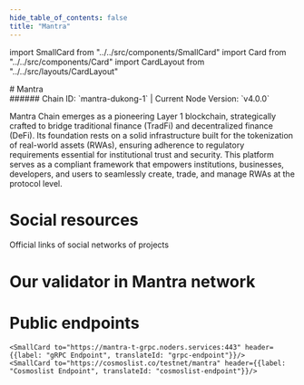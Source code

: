 ```yaml
---
hide_table_of_contents: false
title: "Mantra"
---
```


import SmallCard from "../../src/components/SmallCard"
import Card from "../../src/components/Card"
import CardLayout from "../../src/layouts/CardLayout"

<div class="h1-with-icon icon-mantra">
# Mantra
</div>
###### Chain ID: `mantra-dukong-1` | Current Node Version: `v4.0.0`


Mantra Chain emerges as a pioneering Layer 1 blockchain, strategically crafted to bridge traditional finance (TradFi) and decentralized finance (DeFi). Its foundation rests on a solid infrastructure built for the tokenization of real-world assets (RWAs), ensuring adherence to regulatory requirements essential for institutional trust and security. This platform serves as a compliant framework that empowers institutions, businesses, developers, and users to seamlessly create, trade, and manage RWAs at the protocol level.

# Social resources
Official links of social networks of projects

<CardLayout autoFitEnabled={false}>
    <SmallCard to="https://www.mantrachain.io/" header={{label: "Website", translateId: "social-telegram"}} iconPath="img/website-icon.svg"/>
    <SmallCard to="https://github.com/MANTRA-Finance/public" header={{label: "GitHub", translateId: "social-telegram"}} iconPath="img/github-icon.svg"/>
    <SmallCard to="https://discord.gg/gfks4TwAJV" header={{label: "Discord", translateId: "social-telegram"}} iconPath="img/discord-icon.svg"/>
    <SmallCard to="https://twitter.com/MANTRA_Chain" header={{label: "X", translateId: "social-telegram"}} iconPath="img/x-icon.svg"/>
    <SmallCard to="https://t.me/MANTRA_Chain" header={{label: "Telegram", translateId: "social-telegram"}} iconPath="img/telegram-icon.svg"/>
</CardLayout>

# Our validator in Mantra network

<CardLayout autoFitEnabled={true}>
    <Card
        to="https://explorer.stavr.tech/Mantra-Testnet/staking/mantravaloper1aysxyetv0y7sfe0v70akyjn3kkjc6qyt5dlewa"
        header={{
            label: "[NODERS]TEAM",
            translateId: "development-setup",
        }}
        body={{
            label: "Trusted blockchain validator",
        }}
        iconPath="img/kotlin-icon.svg"
    />
</CardLayout>

# Public endpoints

<CardLayout autoFitEnabled={true}>
    <SmallCard to="https://mantra-t-rpc.noders.services" header={{label: "RPC Endpoint", translateId: "rpc-endpoint"}}/>
    <SmallCard to="https://mantra-t-api.noders.services" header={{label: "API Endpoint", translateId: "api-endpoint"}}/>
    
    <SmallCard to="https://mantra-t-grpc.noders.services:443" header={{label: "gRPC Endpoint", translateId: "grpc-endpoint"}}/>
    <SmallCard to="https://cosmoslist.co/testnet/mantra" header={{label: "Cosmoslist Endpoint", translateId: "cosmoslist-endpoint"}}/>
</CardLayout>
